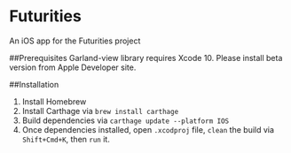 # Futurities
An iOS app for the Futurities project

##Prerequisites
Garland-view library requires Xcode 10. Please install beta version from Apple Developer site.

##Installation

1. Install Homebrew
2. Install Carthage via ```brew install carthage```
3. Build dependencies via ```carthage update --platform IOS```
4. Once dependencies installed, open ```.xcodproj``` file, ```clean``` the build via ```Shift+Cmd+K```, then ```run``` it.
